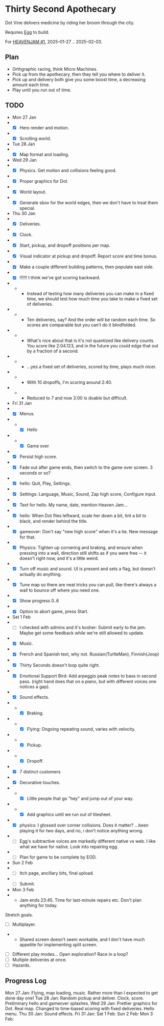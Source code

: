 # Thirty Second Apothecary

Dot Vine delivers medicine by riding her broom through the city.

Requires [Egg](https://github.com/aksommerville/egg) to build.

For [HEAVENJAM #1](https://itch.io/jam/heavenjam-1), 2025-01-27 .. 2025-02-03.

## Plan

- Orthgraphic racing, think Micro Machines.
- Pick up from the apothecary, then they tell you where to deliver it.
- Pick up and delivery both give you some boost time, a decreasing amount each time.
- Play until you run out of time.

## TODO

- Mon 27 Jan
- - [x] Hero render and motion.
- - [x] Scrolling world.
- Tue 28 Jan
- - [x] Map format and loading.
- Wed 29 Jan
- - [x] Physics. Get motion and collisions feeling good.
- - [x] Proper graphics for Dot.
- - [x] World layout.
- - [x] Generate sbox for the world edges, then we don't have to treat them special.
- Thu 30 Jan
- - [x] Deliveries.
- - [x] Clock.
- - [x] Start, pickup, and dropoff positions per map.
- - [x] Visual indicator at pickup and dropoff. Report score and time bonus.
- - [x] Make a couple different building patterns, then populate east side.
- - [x] !!!!!! I think we've got scoring backward.
- - - Instead of testing how many deliveries you can make in a fixed time, we should test how much time you take to make a fixed set of deliveries.
- - - Ten deliveries, say? And the order will be random each time. So scores are comparable but you can't do it blindfolded.
- - - What's nice about that is it's not quantized like delivery counts. You score like 2:04.123, and in the future you could edge that out by a fraction of a second.
- - - ...yes a fixed set of deliveries, scored by time, plays much nicer.
- - - With 10 dropoffs, I'm scoring around 2:40.
- - - Reduced to 7 and now 2:00 is doable but difficult.
- Fri 31 Jan
- - [x] Menus.
- - - [x] Hello
- - - [x] Game over
- - [x] Persist high score.
- - [x] Fade out after game ends, then switch to the game over screen. 3 seconds or so?
- - [x] hello: Quit, Play, Settings.
- - [x] Settings: Language, Music, Sound, Zap high score, Configure input.
- - [x] Text for hello. My name, date, mention Heaven Jam...
- - [x] hello: When Dot flies leftward, scale her down a bit, tint a bit to black, and render behind the title.
- - [x] gameover: Don't say "new high score" when it's a tie. New message for that.
- - [x] Physics: Tighten up cornering and braking, and ensure when pressing into a wall, direction still shifts as if you were free -- it doesn't right now, and it's a little weird.
- - [x] Turn off music and sound. UI is present and sets a flag, but doesn't actually do anything.
- - [x] Tune map so there are neat tricks you can pull, like there's always a wall to bounce off where you need one.
- - [x] Show progress 0..6
- - [x] Option to abort game, press Start.
- Sat 1 Feb
- - [ ] I checked with admins and it's kosher: Submit early to the jam. Maybe get some feedback while we're still allowed to update.
- - [x] Music.
- - [x] French and Spanish text, why not. Russian(TurtleMan), Finnish(Joop)
- - [x] Thirty Seconds doesn't loop quite right.
- - [x] Emotional Support Bird: Add arpeggio peak notes to bass in second pass. (right hand does that on a piano, but with different voices one notices a gap).
- - [x] Sound effects.
- - - [x] Braking.
- - - [x] Flying: Ongoing repeating sound, varies with velocity.
- - - [x] Pickup.
- - - [x] Dropoff.
- - [x] 7 distinct customers
- - [x] Decorative touches.
- - - [x] Little people that go "hey" and jump out of your way.
- - - [x] Add graphics until we run out of tilesheet.
- - [x] physics: I glossed over corner collisions. Does it matter? ...been playing it for two days, and no, i don't notice anything wrong.
- - [ ] Egg's subtractive voices are markedly different native vs web. I like what we have for native. Look into repairing egg.
- - [ ] Plan for game to be complete by EOD.
- Sun 2 Feb
- - [ ] Itch page, ancillary bits, final upload.
- - [ ] Submit.
- Mon 3 Feb
- - Jam ends 23:45. Time for last-minute repairs etc. Don't plan anything for today.

Stretch goals.
- [ ] Multiplayer.
- - Shared screen doesn't seem workable, and I don't have much appetite for implementing split screen.
- [ ] Different play modes... Open exploration? Race in a loop?
- [ ] Multiple deliveries at once.
- [ ] Hazards.

## Progress Log

Mon 27 Jan: Flying, map loading, music. Rather more than I expected to get done day one!
Tue 28 Jan: Random pickup and deliver. Clock, score. Preliminary hello and gameover splashes.
Wed 29 Jan: Prettier graphics for Dot. Real map. Changed to time-based scoring with fixed deliveries. Hello menu.
Thu 30 Jan: Sound effects.
Fri 31 Jan: 
Sat 1 Feb: 
Sun 2 Feb: 
Mon 3 Feb: 
